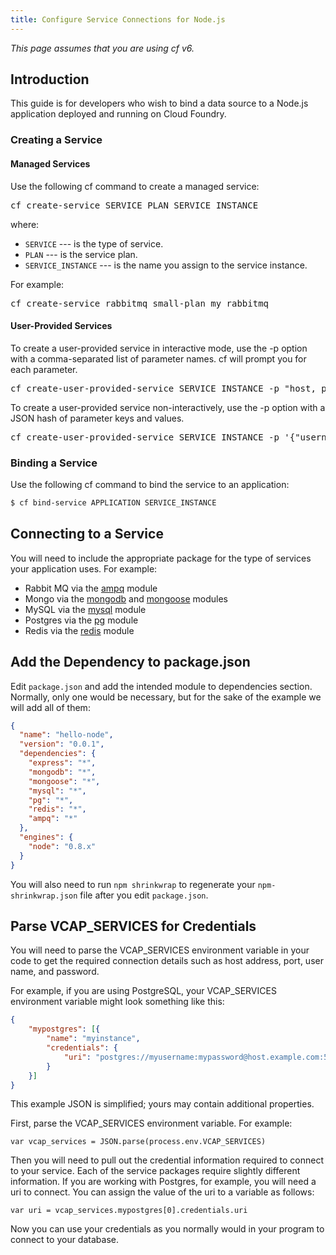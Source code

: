 ```yaml
---
title: Configure Service Connections for Node.js
---
```

_This page assumes that you are using cf v6._

## <a id='intro'></a>Introduction ##

This guide is for developers who wish to bind a data source to a Node.js
application deployed and running on Cloud Foundry.

### <a id='creating'></a>Creating a Service ##

#### Managed Services ####
Use the following cf command to create a managed service:

<pre class="terminal">
cf create-service SERVICE PLAN SERVICE_INSTANCE
</pre>

where:

* `SERVICE` --- is the type of service.
* `PLAN` --- is the service plan.
* `SERVICE_INSTANCE` --- is the name you assign to the service instance.

For example:
<pre class="terminal">
cf create-service rabbitmq small-plan my_rabbitmq
</pre>

#### User-Provided Services ####

To create a user-provided service in interactive mode, use the -p option with a
comma-separated list of parameter names.
cf will prompt you for each parameter.

<pre class="terminal">
cf create-user-provided-service SERVICE_INSTANCE -p "host, port, dbname, username, password"
</pre>

To create a user-provided service non-interactively, use the -p option with a JSON hash of parameter keys and values.

<pre class="terminal">
cf create-user-provided-service SERVICE_INSTANCE -p '{"username":"admin","password":"pa55woRD"}'
</pre>


### <a id='binding'></a> Binding a Service ##

Use the following cf command to bind the service to an application:

~~~bash
$ cf bind-service APPLICATION SERVICE_INSTANCE
~~~

## <a id='Connecting'></a> Connecting to a Service ##

You will need to include the appropriate package for the type of services your
application uses. For example:

* Rabbit MQ via the [ampq](https://github.com/postwait/node-amqp) module
* Mongo via the [mongodb](http://mongodb.github.com/node-mongodb-native/) and
[mongoose](http://mongoosejs.com/) modules
* MySQL via the [mysql](https://github.com/felixge/node-mysql) module
* Postgres via the [pg](https://github.com/brianc/node-postgres) module
* Redis via the [redis](https://github.com/mranney/node_redis) module

## <a id='Connecting'></a> Add the Dependency to package.json ##

Edit `package.json` and add the intended module to dependencies section.
Normally, only one would be necessary, but for the sake of the example we will
add all of them:

~~~json
{
  "name": "hello-node",
  "version": "0.0.1",
  "dependencies": {
    "express": "*",
    "mongodb": "*",
    "mongoose": "*",
    "mysql": "*",
    "pg": "*",
    "redis": "*",
    "ampq": "*"
  },
  "engines": {
    "node": "0.8.x"
  }
}
~~~

You will also need to run `npm shrinkwrap` to regenerate your
`npm-shrinkwrap.json` file after you edit `package.json`.

## <a id='creds'></a>Parse VCAP_SERVICES for Credentials  ##

You will need to parse the VCAP_SERVICES environment variable in your code to
get the required connection details such as host address, port, user name, and
password.

For example, if you are using PostgreSQL, your VCAP_SERVICES environment
variable might look something like this:

~~~json
{
	"mypostgres": [{
		"name": "myinstance",
		"credentials": {
			"uri": "postgres://myusername:mypassword@host.example.com:5432/serviceinstance"
		}
	}]
}
~~~

This example JSON is simplified; yours may contain additional properties.

First, parse the VCAP_SERVICES environment variable.
For example:

~~~
var vcap_services = JSON.parse(process.env.VCAP_SERVICES)
~~~

Then you will need to pull out the credential information required to connect
to your service.
Each of the service packages require slightly different information.
If you are working with Postgres, for example, you will need a uri to connect.
You can assign the value of the uri to a variable as follows:

~~~
var uri = vcap_services.mypostgres[0].credentials.uri
~~~

Now you can use your credentials as you normally would in your program to
connect to your database.
